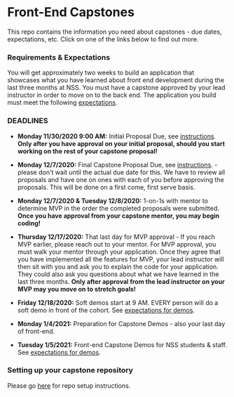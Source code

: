 # Front-End Capstones

This repo contains the information you need about capstones - due dates, expectations, etc. Click on one of the links below to find out more.

### Requirements & Expectations

You will get approximately two weeks to build an application that showcases what you have learned about front end development during the last three months at NSS. You must have a capstone approved by your lead instructor in order to move on to the back end. The application you build must meet the following [expectations](./01-requirements-and-deadlines.md).

### DEADLINES
* **Monday 11/30/2020 9:00 AM:** Initial Proposal Due, see [instructions](./02-initial-capstone-proposals.md). **Only after you have approval on your initial proposal, should you start working on the rest of your capstone proposal!**

* **Monday 12/7/2020:** Final Capstone Proposal Due, see [instructions](./03-mentor-one-on-ones.md). - please don't wait until the actual due date for this. We have to review all proposals and have one on ones with each of you before approving the proposals. This will be done on a first come, first serve basis.

* **Monday 12/7/2020 & Tuesday 12/8/2020:** 1-on-1s with mentor to determine MVP in the order the completed proposals were submitted. **Once you have approval from your capstone mentor, you may begin coding!**

* **Thursday 12/17/2020:** That last day for MVP approval - If you reach MVP earlier, please reach out to your mentor. For MVP approval, you must walk your mentor through your application. Once they agree that you have implemented all the features for MVP, your lead instructor will then sit with you and ask you to explain the code for your application. They could also ask you questions about what we have learned in the last three months. **Only after approval from the lead instructor on your MVP may you move on to stretch goals!**

* **Friday 12/18/2020:** Soft demos start at 9 AM. EVERY person will do a soft demo in front of the cohort. See [expectations for demos](./05-presentation-notes-for-demos.md).

* **Monday 1/4/2021:** Preparation for Capstone Demos - also your last day of front-end.

* **Tuesday 1/5/2021:** Front-end Capstone Demos for NSS students & staff. See [expectations for demos](./05-presentation-notes-for-demos.md).


### Setting up your capstone repository

Please go [here](./04-setting-up-your-repo.md) for repo setup instructions.

